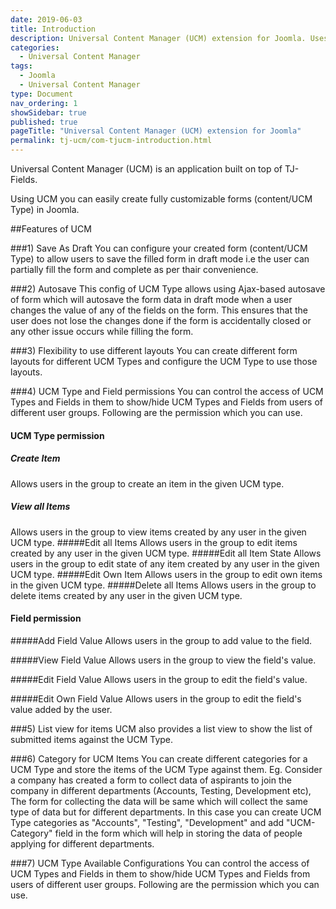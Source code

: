 ```yaml
---
date: 2019-06-03
title: Introduction
description: Universal Content Manager (UCM) extension for Joomla. Uses TJ-Fields for fields management.
categories:
  - Universal Content Manager
tags:
  - Joomla
  - Universal Content Manager
type: Document
nav_ordering: 1
showSidebar: true
published: true
pageTitle: "Universal Content Manager (UCM) extension for Joomla"
permalink: tj-ucm/com-tjucm-introduction.html
---
```


Universal Content Manager (UCM) is an application built on top of TJ-Fields.

Using UCM you can easily create fully customizable forms (content/UCM Type) in Joomla.

##Features of UCM

###1) Save As Draft
You can configure your created form (content/UCM Type) to allow users to save the filled form in draft mode i.e the user can partially fill the form and complete as per thair convenience.

###2) Autosave
This config of UCM Type allows using Ajax-based autosave of form which will autosave the form data in draft mode when a user changes the value of any of the fields on the form. This ensures that the user does not lose the changes done if the form is accidentally closed or any other issue occurs while filling the form.

###3) Flexibility to use different layouts
You can create different form layouts for different UCM Types and configure the UCM Type to use those layouts.

###4) UCM Type and Field permissions
You can control the access of UCM Types and Fields in them to show/hide UCM Types and Fields from users of different user groups. Following are the permission which you can use.

#### UCM Type permission
##### Create Item
Allows users in the group to create an item in the given UCM type.
##### View all Items
Allows users in the group to view items created by any user in the given UCM type.
#####Edit all Items
Allows users in the group to edit items created by any user in the given UCM type.
#####Edit all Item State
Allows users in the group to edit state of any item created by any user in the given UCM type.
#####Edit Own Item
Allows users in the group to edit own items in the given UCM type.
#####Delete all Items
Allows users in the group to delete items created by any user in the given UCM type.

#### Field permission

#####Add Field Value
Allows users in the group to add value to the field.

#####View Field Value
Allows users in the group to view the field's value.

#####Edit Field Value
Allows users in the group to edit the field's value.

#####Edit Own Field Value
Allows users in the group to edit the field's value added by the user.

###5) List view for items
UCM also provides a list view to show the list of submitted items against the UCM Type.

###6) Category for UCM Items
You can create different categories for a UCM Type and store the items of the UCM Type against them.
Eg. Consider a company has created a form to collect data of aspirants to join the company in different departments (Accounts, Testing, Development etc), The form for collecting the data will be same which will collect the same type of data but for different departments. In this case you can create UCM Type categories as "Accounts", "Testing", "Development" and add "UCM-Category" field in the form which will help in storing the data of people applying for different departments.

###7) UCM Type Available Configurations
You can control the access of UCM Types and Fields in them to show/hide UCM Types and Fields from users of different user groups. Following are the permission which you can use.